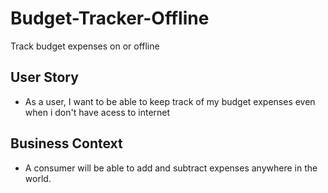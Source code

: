 # Budget-Tracker-Offline
Track budget expenses on or offline

## User Story

* As a user, I want to be able to keep track of my budget expenses even when i don't have acess to internet

## Business Context

* A consumer will be able to add and subtract expenses anywhere in the world.

